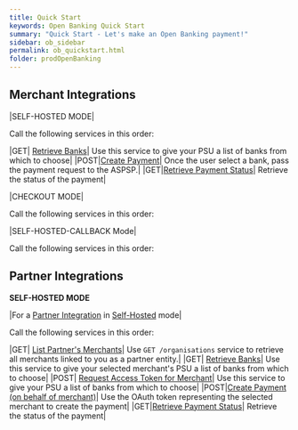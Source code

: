 ```yaml
---
title: Quick Start
keywords: Open Banking Quick Start
summary: "Quick Start - Let's make an Open Banking payment!"
sidebar: ob_sidebar
permalink: ob_quickstart.html
folder: prodOpenBanking
---
```


## Merchant Integrations

|SELF-HOSTED MODE|

Call the following services in this order:

|<span class="label label-success">GET</span>| [Retrieve Banks](ob_getbank.html)| Use this service to give your PSU a list of banks from which to choose|
|<span class="label label-info">POST</span>|[Create Payment](ob_createpayment.html)| Once the user select a bank, pass the payment request to the ASPSP.|
|<span class="label label-success">GET</span>|[Retrieve Payment Status](ob_retrievepayment.html)| Retrieve the status of the payment|

|CHECKOUT MODE|

Call the following services in this order:


|SELF-HOSTED-CALLBACK Mode|

Call the following services in this order:

## Partner Integrations

**SELF-HOSTED MODE**

|For a [Partner Integration](ob_integrationoverview.html#partner-integration) in [Self-Hosted](ob_pispimplementation.html#self-hosted-mode) mode|

Call the following services in this order:

|<span class="label label-success">GET</span>| [List Partner's Merchants](ob_partnerintegration.html#api-details---get-organisations)| Use `GET /organisations` service to retrieve all merchants linked to you as a partner entity.|
|<span class="label label-success">GET</span>| [Retrieve Banks](ob_getbank.html)| Use this service to give your selected merchant's PSU a list of banks from which to choose|
|<span class="label label-info">POST</span>| [Request Access Token for Merchant](ob_getbank.html)| Use this service to give your PSU a list of banks from which to choose|
|<span class="label label-info">POST</span>|[Create Payment (on behalf of merchant)](ob_createpayment.html)| Use the OAuth token representing the selected merchant to create the payment|
|<span class="label label-success">GET</span>|[Retrieve Payment Status](ob_retrievepayment.html)| Retrieve the status of the payment|











